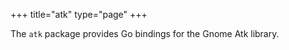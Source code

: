 
+++
title="atk"
type="page"
+++

The `atk` package provides Go bindings for the Gnome Atk library.
